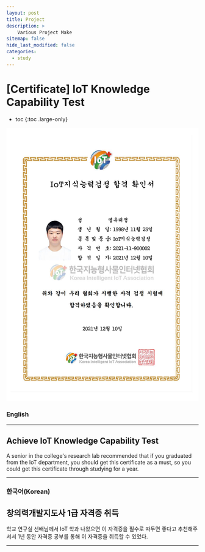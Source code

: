 ```yaml
---
layout: post
title: Project
description: >
    Various Project Make
sitemap: false
hide_last_modified: false
categories:
  - study
---
```


# [Certificate] IoT Knowledge Capability Test

* toc
{:toc .large-only}

![screenshot](/assets/img/blog/example-content-iot.png)
### English
---
## Achieve IoT Knowledge Capability Test

  A senior in the college's research lab recommended that if you graduated from the IoT department, you should get this certificate as a must, so you could get this certificate through studying for a year.

---

### 한국어(Korean)
## 창의력개발지도사 1급 자격증 취득
  
  학교 연구실 선배님께서 IoT 학과 나왔으면 이 자격증을 필수로 따두면 좋다고 추천해주셔서 1년 동안 자격증 공부를 통해 이 자격증을 취득할 수 있었다.
  
---